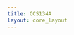 ```yaml
---
title: CCS134A
layout: core_layout
---
```


<script>
var width = 74901;
var height = 3856;
var maxNativeZoom = 18;
var corePath = 'ccs134a';
var loadFunction = "tiledImageLoadFunction";
var tilesize = 254;

var initialData = {"SaveDate":{"day":21,"hour":12,"year":2018,"month":6,"minute":48},"year":1927,"forwardDirection":false,"subAnnual":false,"earlywood":true,"index":100,"points":[{"start":true,"skip":false,"break":false,"latLng":{"lat":-0.014747152821225391,"lng":0.5352432506810166}},{"start":false,"skip":false,"break":false,"year":2018,"earlywood":false,"latLng":{"lat":-0.01515332440316592,"lng":0.5304288420464903}},{"start":false,"skip":false,"break":false,"year":2017,"earlywood":false,"latLng":{"lat":-0.015403276145898554,"lng":0.5268045417768672}},{"start":false,"skip":false,"break":false,"year":2016,"earlywood":false,"latLng":{"lat":-0.015746959792155926,"lng":0.5221804345363135}},{"start":false,"skip":false,"break":false,"year":2015,"earlywood":false,"latLng":{"lat":-0.016090643438413297,"lng":0.5178375230063339}},{"start":false,"skip":false,"break":false,"year":2014,"earlywood":false,"latLng":{"lat":-0.016528058988195406,"lng":0.5128384881516813}},{"start":false,"skip":false,"break":false,"year":2013,"earlywood":false,"latLng":{"lat":-0.016809254698769618,"lng":0.5088705042358007}},{"start":false,"skip":false,"break":false,"year":2012,"earlywood":false,"latLng":{"lat":-0.017059206441502252,"lng":0.5051212280948112}},{"start":false,"skip":false,"break":false,"year":2011,"earlywood":false,"latLng":{"lat":-0.017428773193054903,"lng":0.5018637262855746}},{"start":false,"skip":false,"break":false,"year":2010,"earlywood":false,"latLng":{"lat":-0.01780629174597306,"lng":0.49903233713868844}},{"start":true,"skip":false,"break":false,"latLng":{"lat":-0.011734333094980304,"lng":0.4984834962848364}},{"start":false,"skip":false,"break":true,"latLng":{"lat":-0.011869729246076231,"lng":0.49688130849686796}},{"start":true,"skip":false,"break":false,"latLng":{"lat":-0.011869729246076231,"lng":0.49595610146437913}},{"start":false,"skip":false,"break":false,"year":2009,"earlywood":false,"latLng":{"lat":-0.01195999334680685,"lng":0.4945795739282372}},{"start":false,"skip":false,"break":false,"year":2008,"earlywood":false,"latLng":{"lat":-0.012095389497902776,"lng":0.4907207836220033}},{"start":false,"skip":false,"break":false,"year":2007,"earlywood":false,"latLng":{"lat":-0.012321049749729321,"lng":0.48688455934095204}},{"start":false,"skip":false,"break":false,"year":2006,"earlywood":false,"latLng":{"lat":-0.01268210615265179,"lng":0.48261958058143034}},{"start":false,"skip":false,"break":false,"year":2005,"earlywood":false,"latLng":{"lat":-0.013020596530391608,"lng":0.4786479601492832}},{"start":false,"skip":false,"break":false,"year":2004,"earlywood":false,"latLng":{"lat":-0.013404218958496732,"lng":0.4749696980445105}},{"start":false,"skip":false,"break":false,"year":2003,"earlywood":false,"latLng":{"lat":-0.013720143311053895,"lng":0.47122373786418986}},{"start":false,"skip":false,"break":false,"year":2002,"earlywood":false,"latLng":{"lat":-0.014103765739159021,"lng":0.4672069853816774}},{"start":false,"skip":false,"break":false,"year":2001,"earlywood":false,"latLng":{"lat":-0.0145099541924468,"lng":0.4625358181688679}},{"start":false,"skip":false,"break":false,"year":2000,"earlywood":false,"latLng":{"lat":-0.015141802897561124,"lng":0.456916877898387}},{"start":false,"skip":false,"break":false,"year":1999,"earlywood":false,"latLng":{"lat":-0.015480293275300941,"lng":0.4526293331136826}},{"start":false,"skip":false,"break":false,"year":1998,"earlywood":false,"latLng":{"lat":-0.015818783653040756,"lng":0.4490639011348232}},{"start":false,"skip":false,"break":false,"year":1997,"earlywood":false,"latLng":{"lat":-0.016112141980415266,"lng":0.4449568845515801}},{"start":false,"skip":false,"break":false,"year":1996,"earlywood":false,"latLng":{"lat":-0.016360368257424464,"lng":0.4400149250365788}},{"start":false,"skip":false,"break":false,"year":1995,"earlywood":false,"latLng":{"lat":-0.016834254786260206,"lng":0.4347344751438377}},{"start":false,"skip":false,"break":false,"year":1994,"earlywood":false,"latLng":{"lat":-0.01721787721436533,"lng":0.4282580259164158}},{"start":false,"skip":false,"break":false,"year":1993,"earlywood":false,"latLng":{"lat":-0.01746610349137453,"lng":0.42378995293025024}},{"start":false,"skip":false,"break":false,"year":1992,"earlywood":false,"latLng":{"lat":-0.017782027843931694,"lng":0.41968293634700715}},{"start":false,"skip":false,"break":false,"year":1991,"earlywood":false,"latLng":{"lat":-0.01827848039795009,"lng":0.414470184529814}},{"start":false,"skip":false,"break":false,"year":1990,"earlywood":false,"latLng":{"lat":-0.018549272700141943,"lng":0.41016007371992697}},{"start":false,"skip":false,"break":false,"year":1989,"earlywood":false,"latLng":{"lat":-0.018887763077881762,"lng":0.4064141135396063}},{"start":false,"skip":false,"break":false,"year":1988,"earlywood":false,"latLng":{"lat":-0.01920368743043892,"lng":0.40061464506766414}},{"start":false,"skip":false,"break":false,"year":1987,"earlywood":false,"latLng":{"lat":-0.01976783806000528,"lng":0.3936417432862239}},{"start":false,"skip":false,"break":false,"year":1986,"earlywood":false,"latLng":{"lat":-0.020354554714754298,"lng":0.3866688415047837}},{"start":true,"skip":false,"break":false,"latLng":{"lat":-0.010696295936578202,"lng":0.38614982292558264}},{"start":false,"skip":false,"break":false,"year":1985,"earlywood":false,"latLng":{"lat":-0.011079918364683326,"lng":0.3806211467558323}},{"start":false,"skip":false,"break":false,"year":1984,"earlywood":false,"latLng":{"lat":-0.01155380489351907,"lng":0.37608537569411876}},{"start":false,"skip":false,"break":false,"year":1983,"earlywood":false,"latLng":{"lat":-0.011982559371989504,"lng":0.37148190655685726}},{"start":false,"skip":false,"break":false,"year":1982,"earlywood":false,"latLng":{"lat":-0.012230785648998703,"lng":0.367058965621057}},{"start":false,"skip":false,"break":false,"year":1981,"earlywood":false,"latLng":{"lat":-0.01236618180009463,"lng":0.36227496828233424}},{"start":false,"skip":false,"break":false,"year":1980,"earlywood":false,"latLng":{"lat":-0.012772370253382409,"lng":0.35791972542208195}},{"start":false,"skip":false,"break":false,"year":1979,"earlywood":false,"latLng":{"lat":-0.013291388832583462,"lng":0.35322599218408984}},{"start":false,"skip":false,"break":false,"year":1978,"earlywood":false,"latLng":{"lat":-0.013900671512515131,"lng":0.34862252304682834}},{"start":false,"skip":false,"break":false,"year":1977,"earlywood":false,"latLng":{"lat":-0.014284293940620255,"lng":0.3446734686398638}},{"start":false,"skip":false,"break":false,"year":1976,"earlywood":false,"latLng":{"lat":-0.014532520217629455,"lng":0.3406341501321687}},{"start":false,"skip":false,"break":false,"year":1975,"earlywood":false,"latLng":{"lat":-0.015028972771647851,"lng":0.3355793604912541}},{"start":false,"skip":false,"break":false,"year":1974,"earlywood":false,"latLng":{"lat":-0.015502859300483595,"lng":0.33126924968136706}},{"start":false,"skip":false,"break":false,"year":1973,"earlywood":false,"latLng":{"lat":-0.015999311854501992,"lng":0.3274104593751332}},{"start":false,"skip":false,"break":false,"year":1972,"earlywood":false,"latLng":{"lat":-0.016157274030780575,"lng":0.3236870652199952}},{"start":false,"skip":false,"break":false,"year":1971,"earlywood":false,"latLng":{"lat":-0.016676292609981627,"lng":0.3197605768382133}},{"start":false,"skip":false,"break":false,"year":1970,"earlywood":false,"latLng":{"lat":-0.017037349012904098,"lng":0.3143221647691936}},{"start":false,"skip":false,"break":false,"year":1969,"earlywood":false,"latLng":{"lat":-0.01746610349137453,"lng":0.3096961296067494}},{"start":false,"skip":false,"break":false,"year":1968,"earlywood":false,"latLng":{"lat":-0.017759461818749038,"lng":0.304957264318392}},{"start":false,"skip":false,"break":false,"year":1967,"earlywood":false,"latLng":{"lat":-0.01816565027203682,"lng":0.3001958330048519}},{"start":false,"skip":false,"break":false,"year":1966,"earlywood":false,"latLng":{"lat":-0.018504140649776634,"lng":0.2947122888854669}},{"start":false,"skip":false,"break":false,"year":1965,"earlywood":false,"latLng":{"lat":-0.019068291279342994,"lng":0.2875137268522001}},{"start":true,"skip":false,"break":false,"latLng":{"lat":-0.010876824138039436,"lng":0.2857987089383184}},{"start":false,"skip":false,"break":false,"year":1964,"earlywood":false,"latLng":{"lat":-0.011373276692057835,"lng":0.28063108917149054}},{"start":false,"skip":false,"break":false,"year":1963,"earlywood":false,"latLng":{"lat":-0.011869729246076231,"lng":0.2751024130017402}},{"start":false,"skip":false,"break":false,"year":1962,"earlywood":false,"latLng":{"lat":-0.0124790119260079,"lng":0.26997992528527764}},{"start":false,"skip":false,"break":false,"year":1961,"earlywood":false,"latLng":{"lat":-0.013223690757035498,"lng":0.2631875517052987}},{"start":false,"skip":false,"break":false,"year":1960,"earlywood":false,"latLng":{"lat":-0.013923237537697785,"lng":0.2575686114348177}},{"start":false,"skip":false,"break":false,"year":1959,"earlywood":false,"latLng":{"lat":-0.015367463149387669,"lng":0.2474077462329628}},{"start":false,"skip":false,"break":false,"year":1958,"earlywood":false,"latLng":{"lat":-0.016292670181876502,"lng":0.2387034143821186}},{"start":false,"skip":false,"break":false,"year":1957,"earlywood":false,"latLng":{"lat":-0.016969650937356133,"lng":0.23209156900360084}},{"start":false,"skip":false,"break":false,"year":1956,"earlywood":false,"latLng":{"lat":-0.017646631692835767,"lng":0.22667572295976376}},{"start":false,"skip":false,"break":false,"year":1955,"earlywood":false,"latLng":{"lat":-0.01827848039795009,"lng":0.2210116506389175}},{"start":false,"skip":false,"break":false,"year":1954,"earlywood":false,"latLng":{"lat":-0.018549272700141943,"lng":0.21575376677135902}},{"start":true,"skip":false,"break":false,"latLng":{"lat":-0.011508672843153761,"lng":0.21219654087026074}},{"start":false,"skip":false,"break":false,"year":1953,"earlywood":false,"latLng":{"lat":-0.012614408077103827,"lng":0.20632116824500948}},{"start":false,"skip":false,"break":false,"year":1952,"earlywood":false,"latLng":{"lat":-0.013359086908131423,"lng":0.20205618948548779}},{"start":false,"skip":false,"break":false,"year":1951,"earlywood":false,"latLng":{"lat":-0.014081199713976367,"lng":0.19636955113945886}},{"start":false,"skip":false,"break":false,"year":1950,"earlywood":false,"latLng":{"lat":-0.01491614264573458,"lng":0.18826834809888593}},{"start":false,"skip":false,"break":false,"year":1949,"earlywood":false,"latLng":{"lat":-0.015480293275300941,"lng":0.17998661685685174}},{"start":false,"skip":false,"break":false,"year":1948,"earlywood":false,"latLng":{"lat":-0.015751085577492795,"lng":0.17195311189182677}},{"start":false,"skip":false,"break":false,"year":1947,"earlywood":false,"latLng":{"lat":-0.016270104156693846,"lng":0.16473198383337737}},{"start":false,"skip":false,"break":false,"year":1946,"earlywood":false,"latLng":{"lat":-0.01755636759210515,"lng":0.15202731165554292}},{"start":false,"skip":false,"break":false,"year":1945,"earlywood":false,"latLng":{"lat":-0.01827848039795009,"lng":0.13972882793099625}},{"start":true,"skip":false,"break":false,"latLng":{"lat":-0.011395842717240489,"lng":0.13803637604229715}},{"start":false,"skip":false,"break":false,"year":1944,"earlywood":false,"latLng":{"lat":-0.013020596530391608,"lng":0.12950641852325379}},{"start":false,"skip":false,"break":false,"year":1943,"earlywood":false,"latLng":{"lat":-0.014013501638428403,"lng":0.12260121481736154}},{"start":false,"skip":false,"break":false,"year":1942,"earlywood":false,"latLng":{"lat":-0.014735614444273345,"lng":0.11734333094980305}},{"start":false,"skip":false,"break":false,"year":1941,"earlywood":false,"latLng":{"lat":-0.015209500973109087,"lng":0.11348454064356914}},{"start":false,"skip":false,"break":false,"year":1940,"earlywood":false,"latLng":{"lat":-0.01568338750194483,"lng":0.10928725995959541}},{"start":false,"skip":false,"break":false,"year":1939,"earlywood":false,"latLng":{"lat":-0.016247538131511193,"lng":0.10533820555263089}},{"start":false,"skip":false,"break":false,"year":1938,"earlywood":false,"latLng":{"lat":-0.01658602850925101,"lng":0.10244975432925113}},{"start":false,"skip":false,"break":false,"year":1937,"earlywood":false,"latLng":{"lat":-0.016969650937356133,"lng":0.097756021091259}},{"start":false,"skip":false,"break":false,"year":1936,"earlywood":false,"latLng":{"lat":-0.017398405415826566,"lng":0.0929043256769883}},{"start":false,"skip":false,"break":false,"year":1935,"earlywood":false,"latLng":{"lat":-0.017827159894297003,"lng":0.08927119562258094}},{"start":false,"skip":false,"break":false,"year":1934,"earlywood":false,"latLng":{"lat":-0.018323612448315398,"lng":0.08444206623349289}},{"start":true,"skip":false,"break":false,"latLng":{"lat":-0.01042960667326691,"lng":0.08213417779520173}},{"start":false,"skip":false,"break":false,"year":1933,"earlywood":false,"latLng":{"lat":-0.011395842717240489,"lng":0.07760456060314859}},{"start":false,"skip":false,"break":false,"year":1932,"earlywood":false,"latLng":{"lat":-0.011937427321624195,"lng":0.07460327925385556}},{"start":false,"skip":false,"break":false,"year":1931,"earlywood":false,"latLng":{"lat":-0.012738060769848951,"lng":0.07155247115884689}},{"start":false,"skip":false,"break":false,"year":1930,"earlywood":false,"latLng":{"lat":-0.013989822806178007,"lng":0.06658477948061539}},{"start":false,"skip":false,"break":false,"year":1929,"earlywood":false,"latLng":{"lat":-0.015345238164562037,"lng":0.06053381805925813}},{"start":false,"skip":false,"break":false,"year":1928,"earlywood":false,"latLng":{"lat":-0.016482818911777202,"lng":0.055789864304914026}}],"annotations":{},"ppm":468,"ptWidths":{"tw":{"x":[1929,1930,1931,1932,1933,1934,1935,1936,1937,1938,1939,1940,1941,1942,1943,1944,1945,1946,1947,1948,1949,1950,1951,1952,1953,1954,1955,1956,1957,1958,1959,1960,1961,1962,1963,1964,1965,1966,1967,1968,1969,1970,1971,1972,1973,1974,1975,1976,1977,1978,1979,1980,1981,1982,1983,1984,1985,1986,1987,1988,1989,1990,1991,1992,1993,1994,1995,1996,1997,1998,1999,2000,2001,2002,2003,2004,2005,2006,2007,2008,2009,2010,2011,2012,2013,2014,2015,2016,2017,2018,2019],"y":[1.3663,1.73668,1.43478,0.88337,0.85414,1.29714,1.35961,1.02459,1.3641,1.31895,0.8145,1.11723,1.18299,1.08884,1.48639,1.95382,2.43192,3.45035,3.57637,2.02763,2.25121,2.32483,2.28091,1.60544,1.21256,1.67439,1.47452,1.59617,1.52861,1.86145,2.45154,2.87434,1.58584,1.91373,1.44476,1.55464,1.45395,2.02227,1.53869,1.33837,1.32975,1.30116,1.52648,1.10925,1.04374,1.08963,1.2144,1.4225,1.13342,1.11121,1.30053,1.32258,1.22506,1.34038,1.24068,1.29487,1.27724,1.55213,1.95979,1.95927,1.62666,1.0534,1.20951,1.46653,1.15364,1.2533,1.81703,1.48483,1.38583,1.15318,1.00305,1.20454,1.58361,1.31318,1.13008,1.05285,1.03575,1.11636,1.19876,1.07626,1.08139,0.83667,0.8,0.91818,1.05238,1.11409,1.40542,1.22011,1.29864,1.01746,1.35315],"name":"CCS134A_tw"}},"ellipses":[],"currentView":{"brightness":"100","contrast":"100","sharpness":"0","emboss":"0","saturate":"100","edgeDetect":"0","invert":false},"pithEstimate":{"yearEstimate":1923,"growthRate":null,"pithLatLng":{"lat":-0.026969811867979962,"lng":0.03453277498439762},"toPithRadius":0.023703182647987566,"estimatedRadiiArray":[0.023703182647987566,0.019167743274759563,0.014632303901531562,0.010096864528303561,0.005561425155075558,0.0010259857818475555,-0.003509453591380444]}};

var coreData = { 'savePermission': true, 'saveURL': '/test', 'ppm':
    468, 'popoutUrl': "ccs134a.html", 'assetName': "CCS134A", 'hasLatewood': true,
    'initialData': initialData };

</script>
